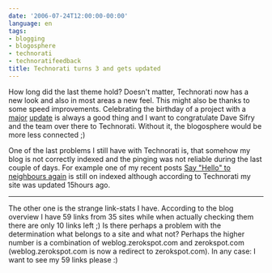 ```yaml
---
date: '2006-07-24T12:00:00-00:00'
language: en
tags:
- blogging
- blogosphere
- technorati
- technoratifeedback
title: Technorati turns 3 and gets updated
---
```



How long did the last theme hold? Doesn't matter, Technorati now has a new look and also in most areas a new feel. This might also be thanks to some speed improvements. Celebrating the birthday of a project with a [major](http://technorati.com/weblog/2006/07/110.html) [update](http://www.sifry.com/alerts/archives/000435.html) is always a good thing and I want to congratulate Dave Sifry and the team over there to Technorati. Without it, the blogosphere would be more less connected ;)

One of the last problems I still have with Technorati is, that somehow my blog is not correctly indexed and the pinging was not reliable during the last couple of days. For example one of my recent posts [Say "Hello" to neighbours again](http://zerokspot.com/node/697) is still on indexed although according to Technorati my site was updated 15hours ago.

-------------------------------



The other one is the strange link-stats I have. According to the blog overview I have 59 links from 35 sites while when actually checking them there are only 10 links left ;) Is there perhaps a problem with the determination what belongs to a site and what not? Perhaps the higher number is a combination of weblog.zerokspot.com and zerokspot.com (weblog.zerokspot.com is now a redirect to zerokspot.com). In any case: I want to see my 59 links please :)